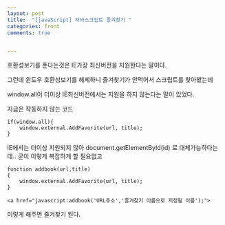 ```yaml
---
layout: post
title:  "[javaScript] 자바스크립트 즐겨찾기 "
categories: front 
comments: true


---
```




호환성보기를 푼다는것은 IE가장 최신버전을 지원한다는 말이다.

그런데 윈도우 호환성보기를 해제하니 즐겨찾기가 안먹어서 스크립트를 찾아봤는데 

window.all이 더이상 IE최신버전에서는 지원을 하지 않는다는 말이 있었다.

지금은 작동하지 않는 코드

~~~
if(window.all){
    window.external.AddFavorite(url, title);
}
~~~



IE에서는 더이상 지원되지 않아 document.getElementById(id) 로 대체가능하다는데.. 굳이 이렇게 복잡하게 할 필요없고

~~~
function addbook(url,title)
{
	window.external.AddFavorite(url, title);
}

<a href="javascript:addbook('URL주소','즐겨찾기 이름으로 지정될 이름');">
~~~



이렇게 해주면 즐겨찾기 된다.